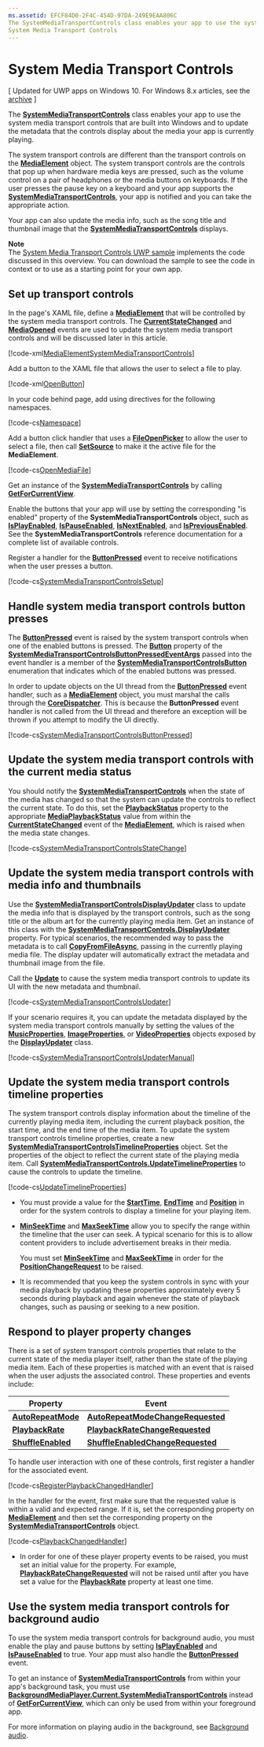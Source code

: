 ```yaml
---
ms.assetid: EFCF84D0-2F4C-454D-97DA-249E9EAA806C
The SystemMediaTransportControls class enables your app to use the system media transport controls that are built into Windows and to update the metadata that the controls display about the media your app is currently playing.
System Media Transport Controls
---
```


# System Media Transport Controls

\[ Updated for UWP apps on Windows 10. For Windows 8.x articles, see the [archive](http://go.microsoft.com/fwlink/p/?linkid=619132) \]


The [**SystemMediaTransportControls**](https://msdn.microsoft.com/library/windows/apps/dn278677) class enables your app to use the system media transport controls that are built into Windows and to update the metadata that the controls display about the media your app is currently playing.

The system transport controls are different than the transport controls on the [**MediaElement**](https://msdn.microsoft.com/library/windows/apps/br242926) object. The system transport controls are the controls that pop up when hardware media keys are pressed, such as the volume control on a pair of headphones or the media buttons on keyboards. If the user presses the pause key on a keyboard and your app supports the [**SystemMediaTransportControls**](https://msdn.microsoft.com/library/windows/apps/dn278677), your app is notified and you can take the appropriate action.

Your app can also update the media info, such as the song title and thumbnail image that the [**SystemMediaTransportControls**](https://msdn.microsoft.com/library/windows/apps/dn278677) displays.

**Note**  
The [System Media Transport Controls UWP sample](http://go.microsoft.com/fwlink/?LinkId=619488) implements the code discussed in this overview. You can download the sample to see the code in context or to use as a starting point for your own app.

## Set up transport controls

In the page's XAML file, define a [**MediaElement**](https://msdn.microsoft.com/library/windows/apps/br242926) that will be controlled by the system media transport controls. The [**CurrentStateChanged**](https://msdn.microsoft.com/library/windows/apps/br227375) and [**MediaOpened**](https://msdn.microsoft.com/library/windows/apps/br227394) events are used to update the system media transport controls and will be discussed later in this article.

[!code-xml[MediaElementSystemMediaTransportControls](./code/SMTCWin10/cs/MainPage.xaml#SnippetMediaElementSystemMediaTransportControls)]

Add a button to the XAML file that allows the user to select a file to play.

[!code-xml[OpenButton](./code/SMTCWin10/cs/MainPage.xaml#SnippetOpenButton)]

In your code behind page, add using directives for the following namespaces.

[!code-cs[Namespace](./code/SMTCWin10/cs/MainPage.xaml.cs#SnippetNamespace)]

Add a button click handler that uses a [**FileOpenPicker**](https://msdn.microsoft.com/library/windows/apps/br207847) to allow the user to select a file, then call [**SetSource**](https://msdn.microsoft.com/library/windows/apps/br244338) to make it the active file for the **MediaElement**.

[!code-cs[OpenMediaFile](./code/SMTCWin10/cs/MainPage.xaml.cs#SnippetOpenMediaFile)]

Get an instance of the [**SystemMediaTransportControls**](https://msdn.microsoft.com/library/windows/apps/dn278677) by calling [**GetForCurrentView**](https://msdn.microsoft.com/library/windows/apps/dn278708).

Enable the buttons that your app will use by setting the corresponding "is enabled" property of the **SystemMediaTransportControls** object, such as [**IsPlayEnabled**](https://msdn.microsoft.com/library/windows/apps/dn278714), [**IsPauseEnabled**](https://msdn.microsoft.com/library/windows/apps/dn278713), [**IsNextEnabled**](https://msdn.microsoft.com/library/windows/apps/dn278712), and [**IsPreviousEnabled**](https://msdn.microsoft.com/library/windows/apps/dn278715). See the **SystemMediaTransportControls** reference documentation for a complete list of available controls.

Register a handler for the [**ButtonPressed**](https://msdn.microsoft.com/library/windows/apps/dn278706) event to receive notifications when the user presses a button.

[!code-cs[SystemMediaTransportControlsSetup](./code/SMTCWin10/cs/MainPage.xaml.cs#SnippetSystemMediaTransportControlsSetup)]

## Handle system media transport controls button presses

The [**ButtonPressed**](https://msdn.microsoft.com/library/windows/apps/dn278706) event is raised by the system transport controls when one of the enabled buttons is pressed. The [**Button**](https://msdn.microsoft.com/library/windows/apps/dn278685) property of the [**SystemMediaTransportControlsButtonPressedEventArgs**](https://msdn.microsoft.com/library/windows/apps/dn278683) passed into the event handler is a member of the [**SystemMediaTransportControlsButton**](https://msdn.microsoft.com/library/windows/apps/dn278681) enumeration that indicates which of the enabled buttons was pressed.

In order to update objects on the UI thread from the [**ButtonPressed**](https://msdn.microsoft.com/library/windows/apps/dn278706) event handler, such as a [**MediaElement**](https://msdn.microsoft.com/library/windows/apps/br242926) object, you must marshal the calls through the [**CoreDispatcher**](https://msdn.microsoft.com/library/windows/apps/br208211). This is because the **ButtonPressed** event handler is not called from the UI thread and therefore an exception will be thrown if you attempt to modify the UI directly.

[!code-cs[SystemMediaTransportControlsButtonPressed](./code/SMTCWin10/cs/MainPage.xaml.cs#SnippetSystemMediaTransportControlsButtonPressed)]

## Update the system media transport controls with the current media status

You should notify the [**SystemMediaTransportControls**](https://msdn.microsoft.com/library/windows/apps/dn278677) when the state of the media has changed so that the system can update the controls to reflect the current state. To do this, set the [**PlaybackStatus**](https://msdn.microsoft.com/library/windows/apps/dn278719) property to the appropriate [**MediaPlaybackStatus**](https://msdn.microsoft.com/library/windows/apps/dn278665) value from within the [**CurrentStateChanged**](https://msdn.microsoft.com/library/windows/apps/br227375) event of the [**MediaElement**](https://msdn.microsoft.com/library/windows/apps/br242926), which is raised when the media state changes.

[!code-cs[SystemMediaTransportControlsStateChange](./code/SMTCWin10/cs/MainPage.xaml.cs#SnippetSystemMediaTransportControlsStateChange)]

## Update the system media transport controls with media info and thumbnails

Use the [**SystemMediaTransportControlsDisplayUpdater**](https://msdn.microsoft.com/library/windows/apps/dn278686) class to update the media info that is displayed by the transport controls, such as the song title or the album art for the currently playing media item. Get an instance of this class with the [**SystemMediaTransportControls.DisplayUpdater**](https://msdn.microsoft.com/library/windows/apps/dn278707) property. For typical scenarios, the recommended way to pass the metadata is to call [**CopyFromFileAsync**](https://msdn.microsoft.com/library/windows/apps/dn278694), passing in the currently playing media file. The display updater will automatically extract the metadata and thumbnail image from the file.

Call the [**Update**](https://msdn.microsoft.com/library/windows/apps/dn278701) to cause the system media transport controls to update its UI with the new metadata and thumbnail.

[!code-cs[SystemMediaTransportControlsUpdater](./code/SMTCWin10/cs/MainPage.xaml.cs#SnippetSystemMediaTransportControlsUpdater)]

If your scenario requires it, you can update the metadata displayed by the system media transport controls manually by setting the values of the [**MusicProperties**](https://msdn.microsoft.com/library/windows/apps/dn278696), [**ImageProperties**](https://msdn.microsoft.com/library/windows/apps/dn278695), or [**VideoProperties**](https://msdn.microsoft.com/library/windows/apps/dn278702) objects exposed by the [**DisplayUpdater**](https://msdn.microsoft.com/library/windows/apps/dn278707) class.

[!code-cs[SystemMediaTransportControlsUpdaterManual](./code/SMTCWin10/cs/MainPage.xaml.cs#SystemMediaTransportControlsUpdaterManual)]

## Update the system media transport controls timeline properties

The system transport controls display information about the timeline of the currently playing media item, including the current playback position, the start time, and the end time of the media item. To update the system transport controls timeline properties, create a new [**SystemMediaTransportControlsTimelineProperties**](https://msdn.microsoft.com/library/windows/apps/mt218746) object. Set the properties of the object to reflect the current state of the playing media item. Call [**SystemMediaTransportControls.UpdateTimelineProperties**](https://msdn.microsoft.com/library/windows/apps/mt218760) to cause the controls to update the timeline.

[!code-cs[UpdateTimelineProperties](./code/SMTCWin10/cs/MainPage.xaml.cs#SnippetUpdateTimelineProperties)]

-   You must provide a value for the [**StartTime**](https://msdn.microsoft.com/library/windows/apps/mt218751), [**EndTime**](https://msdn.microsoft.com/library/windows/apps/mt218747) and [**Position**](https://msdn.microsoft.com/library/windows/apps/mt218755) in order for the system controls to display a timeline for your playing item.

-   [**MinSeekTime**](https://msdn.microsoft.com/library/windows/apps/mt218749) and [**MaxSeekTime**](https://msdn.microsoft.com/library/windows/apps/mt218748) allow you to specify the range within the timeline that the user can seek. A typical scenario for this is to allow content providers to include advertisement breaks in their media.

    You must set [**MinSeekTime**](https://msdn.microsoft.com/library/windows/apps/mt218749) and [**MaxSeekTime**](https://msdn.microsoft.com/library/windows/apps/mt218748) in order for the [**PositionChangeRequest**](https://msdn.microsoft.com/library/windows/apps/mt218755) to be raised.

-   It is recommended that you keep the system controls in sync with your media playback by updating these properties approximately every 5 seconds during playback and again whenever the state of playback changes, such as pausing or seeking to a new position.

## Respond to player property changes

There is a set of system transport controls properties that relate to the current state of the media player itself, rather than the state of the playing media item. Each of these properties is matched with an event that is raised when the user adjusts the associated control. These properties and events include:

| Property                                                                  | Event                                                                                                   |
|---------------------------------------------------------------------------|---------------------------------------------------------------------------------------------------------|
| [**AutoRepeatMode**](https://msdn.microsoft.com/library/windows/apps/mt218753) | [**AutoRepeatModeChangeRequested**](https://msdn.microsoft.com/library/windows/apps/mt218754) |
| [**PlaybackRate**](https://msdn.microsoft.com/library/windows/apps/mt218756)     | [**PlaybackRateChangeRequested**](https://msdn.microsoft.com/library/windows/apps/mt218757)     |
| [**ShuffleEnabled**](https://msdn.microsoft.com/library/windows/apps/mt218758) | [**ShuffleEnabledChangeRequested**](https://msdn.microsoft.com/library/windows/apps/mt218759) |

 
To handle user interaction with one of these controls, first register a handler for the associated event.

[!code-cs[RegisterPlaybackChangedHandler](./code/SMTCWin10/cs/MainPage.xaml.cs#SnippetRegisterPlaybackChangedHandler)]

In the handler for the event, first make sure that the requested value is within a valid and expected range. If it is, set the corresponding property on [**MediaElement**](https://msdn.microsoft.com/library/windows/apps/br242926) and then set the corresponding property on the [**SystemMediaTransportControls**](https://msdn.microsoft.com/library/windows/apps/dn278677) object.

[!code-cs[PlaybackChangedHandler](./code/SMTCWin10/cs/MainPage.xaml.cs#SnippetPlaybackChangedHandler)]

-   In order for one of these player property events to be raised, you must set an initial value for the property. For example, [**PlaybackRateChangeRequested**](https://msdn.microsoft.com/library/windows/apps/mt218757) will not be raised until after you have set a value for the [**PlaybackRate**](https://msdn.microsoft.com/library/windows/apps/mt218756) property at least one time.

## Use the system media transport controls for background audio

To use the system media transport controls for background audio, you must enable the play and pause buttons by setting [**IsPlayEnabled**](https://msdn.microsoft.com/library/windows/apps/dn278714) and [**IsPauseEnabled**](https://msdn.microsoft.com/library/windows/apps/dn278713) to true. Your app must also handle the [**ButtonPressed**](https://msdn.microsoft.com/library/windows/apps/dn278706) event.

To get an instance of [**SystemMediaTransportControls**](https://msdn.microsoft.com/library/windows/apps/dn278677) from within your app's background task, you must use [**BackgroundMediaPlayer.Current.SystemMediaTransportControls**](https://msdn.microsoft.com/library/windows/apps/dn926635) instead of [**GetForCurrentView**](https://msdn.microsoft.com/library/windows/apps/dn278708), which can only be used from within your foreground app.

For more information on playing audio in the background, see [Background audio](background-audio.md).

 

 




<!--HONumber=Mar16_HO1-->

